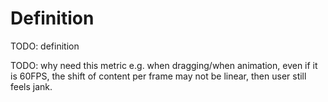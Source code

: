 # Definition

TODO: definition

TODO: why need this metric
e.g. when dragging/when animation, even if it is 60FPS, the shift of content per frame may not be linear, then user
still feels jank.

